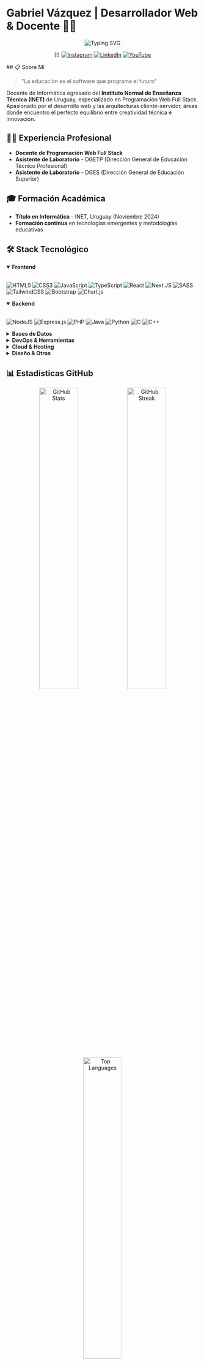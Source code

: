 # Gabriel Vázquez | Desarrollador Web & Docente 👨‍🏫

<div align="center">
  <img src="https://readme-typing-svg.herokuapp.com?font=Fira+Code&pause=1000&color=0969DA&center=true&vCenter=true&random=false&width=435&lines=Full+Stack+Developer;Docente+de+Inform%C3%A1tica;Apasionado+por+la+Educaci%C3%B3n+Tech" alt="Typing SVG" />
  
  [!)
  [![Instagram](https://img.shields.io/badge/Instagram-%23E4405F.svg?logo=Instagram&logoColor=white)](https://instagram.com/gavafue)
  [![LinkedIn](https://img.shields.io/badge/LinkedIn-%230077B5.svg?logo=linkedin&logoColor=white)](https://linkedin.com/in/gavafue)
  [![YouTube](https://img.shields.io/badge/YouTube-%23FF0000.svg?logo=YouTube&logoColor=white)](https://youtube.com/@gavafueLearning)
</div>
## 📋 Sobre Mí

> "La educación es el software que programa el futuro"

Docente de Informática egresado del **Instituto Normal de Enseñanza Técnica (INET)** de Uruguay, especializado en Programación Web Full Stack. Apasionado por el desarrollo web y las arquitecturas cliente-servidor, áreas donde encuentro el perfecto equilibrio entre creatividad técnica e innovación.

## 👨‍🏫 Experiencia Profesional

- **Docente de Programación Web Full Stack**
- **Asistente de Laboratorio** - DGETP (Dirección General de Educación Técnico Profesional)
- **Asistente de Laboratorio** - DGES (Dirección General de Educación Superior)

## 🎓 Formación Académica

- **Título en Informática** - INET, Uruguay (Noviembre 2024)
- **Formación continua** en tecnologías emergentes y metodologías educativas

## 🛠️ Stack Tecnológico

<details open>
  <summary><b>Frontend</b></summary>
  <br>
  
  ![HTML5](https://img.shields.io/badge/html5-%23E34F26.svg?style=for-the-badge&logo=html5&logoColor=white)
  ![CSS3](https://img.shields.io/badge/css3-%231572B6.svg?style=for-the-badge&logo=css3&logoColor=white)
  ![JavaScript](https://img.shields.io/badge/javascript-%23323330.svg?style=for-the-badge&logo=javascript&logoColor=%23F7DF1E)
  ![TypeScript](https://img.shields.io/badge/typescript-%23007ACC.svg?style=for-the-badge&logo=typescript&logoColor=white)
  ![React](https://img.shields.io/badge/react-%2320232a.svg?style=for-the-badge&logo=react&logoColor=%2361DAFB)
  ![Next JS](https://img.shields.io/badge/Next-black?style=for-the-badge&logo=next.js&logoColor=white)
  ![SASS](https://img.shields.io/badge/SASS-hotpink.svg?style=for-the-badge&logo=SASS&logoColor=white)
  ![TailwindCSS](https://img.shields.io/badge/tailwindcss-%2338B2AC.svg?style=for-the-badge&logo=tailwind-css&logoColor=white)
  ![Bootstrap](https://img.shields.io/badge/bootstrap-%238511FA.svg?style=for-the-badge&logo=bootstrap&logoColor=white)
  ![Chart.js](https://img.shields.io/badge/chart.js-F5788D.svg?style=for-the-badge&logo=chart.js&logoColor=white)
</details>

<details open>
  <summary><b>Backend</b></summary>
  <br>
  
  ![NodeJS](https://img.shields.io/badge/node.js-6DA55F?style=for-the-badge&logo=node.js&logoColor=white)
  ![Express.js](https://img.shields.io/badge/express.js-%23404d59.svg?style=for-the-badge&logo=express&logoColor=%2361DAFB)
  ![PHP](https://img.shields.io/badge/php-%23777BB4.svg?style=for-the-badge&logo=php&logoColor=white)
  ![Java](https://img.shields.io/badge/java-%23ED8B00.svg?style=for-the-badge&logo=openjdk&logoColor=white)
  ![Python](https://img.shields.io/badge/python-3670A0?style=for-the-badge&logo=python&logoColor=ffdd54)
  ![C](https://img.shields.io/badge/c-%2300599C.svg?style=for-the-badge&logo=c&logoColor=white)
  ![C++](https://img.shields.io/badge/c++-%2300599C.svg?style=for-the-badge&logo=c%2B%2B&logoColor=white)
</details>

<details>
  <summary><b>Bases de Datos</b></summary>
  <br>
  
  ![MySQL](https://img.shields.io/badge/mysql-4479A1.svg?style=for-the-badge&logo=mysql&logoColor=white)
  ![MariaDB](https://img.shields.io/badge/MariaDB-003545?style=for-the-badge&logo=mariadb&logoColor=white)
  ![MongoDB](https://img.shields.io/badge/MongoDB-%234ea94b.svg?style=for-the-badge&logo=mongodb&logoColor=white)
  ![Firebase](https://img.shields.io/badge/firebase-a08021?style=for-the-badge&logo=firebase&logoColor=ffcd34)
</details>

<details>
  <summary><b>DevOps & Herramientas</b></summary>
  <br>
  
  ![Git](https://img.shields.io/badge/git-%23F05033.svg?style=for-the-badge&logo=git&logoColor=white)
  ![GitHub](https://img.shields.io/badge/github-%23121011.svg?style=for-the-badge&logo=github&logoColor=white)
  ![GitLab](https://img.shields.io/badge/gitlab-%23181717.svg?style=for-the-badge&logo=gitlab&logoColor=white)
  ![Docker](https://img.shields.io/badge/docker-%230db7ed.svg?style=for-the-badge&logo=docker&logoColor=white)
  ![Bash Script](https://img.shields.io/badge/bash_script-%23121011.svg?style=for-the-badge&logo=gnu-bash&logoColor=white)
  ![Postman](https://img.shields.io/badge/Postman-FF6C37?style=for-the-badge&logo=postman&logoColor=white)
  ![Prettier](https://img.shields.io/badge/prettier-%23F7B93E.svg?style=for-the-badge&logo=prettier&logoColor=black)
</details>

<details>
  <summary><b>Cloud & Hosting</b></summary>
  <br>
  
  ![Netlify](https://img.shields.io/badge/netlify-%23000000.svg?style=for-the-badge&logo=netlify&logoColor=#00C7B7)
  ![Vercel](https://img.shields.io/badge/vercel-%23000000.svg?style=for-the-badge&logo=vercel&logoColor=white)
  ![Heroku](https://img.shields.io/badge/heroku-%23430098.svg?style=for-the-badge&logo=heroku&logoColor=white)
  ![Firebase](https://img.shields.io/badge/firebase-%23039BE5.svg?style=for-the-badge&logo=firebase)
</details>

<details>
  <summary><b>Diseño & Otros</b></summary>
  <br>
  
  ![Figma](https://img.shields.io/badge/figma-%23F24E1E.svg?style=for-the-badge&logo=figma&logoColor=white)
  ![Adobe Photoshop](https://img.shields.io/badge/adobe%20photoshop-%2331A8FF.svg?style=for-the-badge&logo=adobe%20photoshop&logoColor=white)
  ![Canva](https://img.shields.io/badge/Canva-%2300C4CC.svg?style=for-the-badge&logo=Canva&logoColor=white)
  ![Trello](https://img.shields.io/badge/Trello-%23026AA7.svg?style=for-the-badge&logo=Trello&logoColor=white)
  ![Arduino](https://img.shields.io/badge/-Arduino-00979D?style=for-the-badge&logo=Arduino&logoColor=white)
</details>

## 📊 Estadísticas GitHub

<div align="center">
  <img src="https://github-readme-stats.vercel.app/api?username=gavafue&theme=tokyonight&hide_border=true&include_all_commits=false&count_private=true" alt="GitHub Stats" width="45%" />
  <img src="https://github-readme-streak-stats.herokuapp.com/?user=gavafue&theme=tokyonight&hide_border=true" alt="GitHub Streak" width="45%" />
</div>

<div align="center">
  <img src="https://github-readme-stats.vercel.app/api/top-langs/?username=gavafue&theme=tokyonight&hide_border=true&include_all_commits=false&count_private=false&layout=compact" alt="Top Languages" width="45%" />
</div>

## 🏆 Logros GitHub

<div align="center">
  <img src="https://github-profile-trophy.vercel.app/?username=gavafue&theme=tokyonight&no-frame=true&no-bg=false&margin-w=4" alt="GitHub Trophies" />
</div>

## 🔝 Repositorios Destacados

<div align="center">
  <img src="https://github-contributor-stats.vercel.app/api?username=gavafue&limit=5&theme=tokyonight&combine_all_yearly_contributions=true" alt="Top Contributed Repos" />
</div>

## ✉️ Contacto

¿Interesado en colaborar en proyectos educativos o de desarrollo web? ¡Me encantaría intercambiar ideas!

- 📧 **Email**: [tu-email@ejemplo.com](mailto:tu-email@ejemplo.com)
- 🌐 **Portfolio**: [tuportfolio.com](https://tuportfolio.com)

<div align="center">
  <img src="https://quotes-github-readme.vercel.app/api?type=horizontal&theme=tokyonight" alt="Random Dev Quote" />
</div>

---
